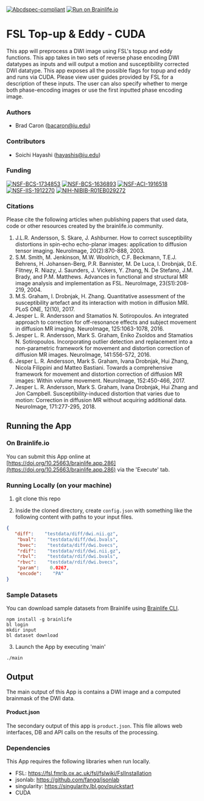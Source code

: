 [![Abcdspec-compliant](https://img.shields.io/badge/ABCD_Spec-v1.1-green.svg)](https://github.com/brain-life/abcd-spec)
[![Run on Brainlife.io](https://img.shields.io/badge/Brainlife-brainlife.app.287-blue.svg)](https://doi.org/10.25663/brainlife.app.286)

# FSL Top-up & Eddy - CUDA 

This app will preprocess a DWI image using FSL's topup and eddy functions. This app takes in two sets of reverse phase encoding DWI datatypes as inputs and will output a motion and susceptibility corrected DWI datatype.
This app exposes all the possible flags for topup and eddy and runs via CUDA. Please view user guides provided by FSL for a description of these inputs. The user can also specify whether to merge both phase-encoding images or use the first inputted phase encoding image. 

### Authors 

- Brad Caron (bacaron@iu.edu) 

### Contributors 

- Soichi Hayashi (hayashis@iu.edu) 

### Funding 

[![NSF-BCS-1734853](https://img.shields.io/badge/NSF_BCS-1734853-blue.svg)](https://nsf.gov/awardsearch/showAward?AWD_ID=1734853)
[![NSF-BCS-1636893](https://img.shields.io/badge/NSF_BCS-1636893-blue.svg)](https://nsf.gov/awardsearch/showAward?AWD_ID=1636893)
[![NSF-ACI-1916518](https://img.shields.io/badge/NSF_ACI-1916518-blue.svg)](https://nsf.gov/awardsearch/showAward?AWD_ID=1916518)
[![NSF-IIS-1912270](https://img.shields.io/badge/NSF_IIS-1912270-blue.svg)](https://nsf.gov/awardsearch/showAward?AWD_ID=1912270)
[![NIH-NIBIB-R01EB029272](https://img.shields.io/badge/NIH_NIBIB-R01EB029272-green.svg)](https://grantome.com/grant/NIH/R01-EB029272-01)

### Citations 

Please cite the following articles when publishing papers that used data, code or other resources created by the brainlife.io community. 

1. J.L.R. Andersson, S. Skare, J. Ashburner. How to correct susceptibility distortions in spin-echo echo-planar images: application to diffusion tensor imaging. NeuroImage, 20(2):870-888, 2003.
2. S.M. Smith, M. Jenkinson, M.W. Woolrich, C.F. Beckmann, T.E.J. Behrens, H. Johansen-Berg, P.R. Bannister, M. De Luca, I. Drobnjak, D.E. Flitney, R. Niazy, J. Saunders, J. Vickers, Y. Zhang, N. De Stefano, J.M. Brady, and P.M. Matthews. Advances in functional and structural MR image analysis and implementation as FSL. NeuroImage, 23(S1):208-219, 2004.
3. M.S. Graham, I. Drobnjak, H. Zhang. Quantitative assessment of the susceptibility artefact and its interaction with motion in diffusion MRI. PLoS ONE, 12(10), 2017.
4. Jesper L. R. Andersson and Stamatios N. Sotiropoulos. An integrated approach to correction for off-resonance effects and subject movement in diffusion MR imaging. NeuroImage, 125:1063-1078, 2016.
5. Jesper L. R. Andersson, Mark S. Graham, Eniko Zsoldos and Stamatios N. Sotiropoulos. Incorporating outlier detection and replacement into a non-parametric framework for movement and distortion correction of diffusion MR images. NeuroImage, 141:556-572, 2016.
6. Jesper L. R. Andersson, Mark S. Graham, Ivana Drobnjak, Hui Zhang, Nicola Filippini and Matteo Bastiani. Towards a comprehensive framework for movement and distortion correction of diffusion MR images: Within volume movement. NeuroImage, 152:450-466, 2017.
7. Jesper L. R. Andersson, Mark S. Graham, Ivana Drobnjak, Hui Zhang and Jon Campbell. Susceptibility-induced distortion that varies due to motion: Correction in diffusion MR without acquiring additional data. NeuroImage, 171:277-295, 2018. 

## Running the App 

### On Brainlife.io 

You can submit this App online at [https://doi.org/10.25663/brainlife.app.286](https://doi.org/10.25663/brainlife.app.286) via the 'Execute' tab. 

### Running Locally (on your machine) 

1. git clone this repo 

2. Inside the cloned directory, create `config.json` with something like the following content with paths to your input files. 

```json 
{
   "diff":    "testdata/diff/dwi.nii.gz",
    "bval":    "testdata/diff/dwi.bvals",
    "bvec":    "testdata/diff/dwi.bvecs",
    "rdif":    "testdata/rdif/dwi.nii.gz",
    "rbvl":    "testdata/rdif/dwi.bvals",
    "rbvc":    "testdata/rdif/dwi.bvecs",
    "param":    0.0267,
    "encode":    "PA"
} 
``` 

### Sample Datasets 

You can download sample datasets from Brainlife using [Brainlife CLI](https://github.com/brain-life/cli). 

```
npm install -g brainlife 
bl login 
mkdir input 
bl dataset download 
``` 

3. Launch the App by executing 'main' 

```bash 
./main 
``` 

## Output 

The main output of this App is contains a DWI image and a computed brainmask of the DWI data. 

#### Product.json 

The secondary output of this app is `product.json`. This file allows web interfaces, DB and API calls on the results of the processing. 

### Dependencies 

This App requires the following libraries when run locally. 
- FSL: https://fsl.fmrib.ox.ac.uk/fsl/fslwiki/FslInstallation
- jsonlab: https://github.com/fangq/jsonlab
- singularity: https://singularity.lbl.gov/quickstart
- CUDA 
